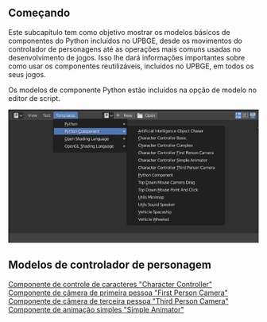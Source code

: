 ## Começando
Este subcapítulo tem como objetivo mostrar os modelos básicos de componentes do Python incluídos no UPBGE, desde os movimentos do controlador de personagens até as operações mais comuns usadas no desenvolvimento de jogos. Isso lhe dará informações importantes sobre como usar os componentes reutilizáveis, incluídos no UPBGE, em todos os seus jogos.

Os modelos de componente Python estão incluídos na opção de modelo no editor de script.

![Lista de modelos de componentes Python](./image/introducao/Fig-07.png)


## Modelos de controlador de personagem

[Componente de controle de caracteres  "Character Controller"](./caracteres.md)  
[Componente de câmera de primeira pessoa "First Person Camera"](./doc/PYTHON/componentes.prefab.md)  
[Componente de câmera de terceira pessoa "Third Person Camera"](./doc/PYTHON/componentes.prefab.md)  
[Componente de animação simples "Simple Animator"](./doc/PYTHON/componentes.prefab.md)  
